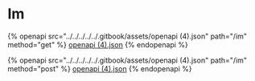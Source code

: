 # Im

{% openapi src="../../../../../.gitbook/assets/openapi (4).json" path="/im" method="get" %}
[openapi (4).json](<../../../../../.gitbook/assets/openapi (4).json>)
{% endopenapi %}

{% openapi src="../../../../../.gitbook/assets/openapi (4).json" path="/im" method="post" %}
[openapi (4).json](<../../../../../.gitbook/assets/openapi (4).json>)
{% endopenapi %}
